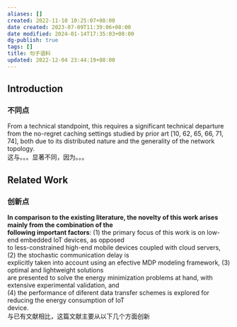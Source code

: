 ```yaml
---
aliases: []
created: 2022-11-10 10:25:07+08:00
date created: 2023-07-09T11:39:06+08:00
date modified: 2024-01-14T17:35:03+08:00
dg-publish: true
tags: []
title: 句子语料
updated: 2022-12-04 23:44:19+08:00
---
```


## Introduction
### 不同点
From a technical standpoint, this requires a significant technical departure from the no-regret caching settings studied by prior art \[10, 62, 65, 66, 71, 74\], both due to its distributed nature and the generality of the network topology.  
这与。。。显著不同，因为。。。
## Related Work
### 创新点
**In comparison to the existing literature, the novelty of this work arises mainly from the combination of the**  
**following important factors**: (1) the primary focus of this work is on low-end embedded IoT devices, as opposed  
to less-constrained high-end mobile devices coupled with cloud servers, (2) the stochastic communication delay is  
explicitly taken into account using an efective MDP modeling framework, (3) optimal and lightweight solutions  
are presented to solve the energy minimization problems at hand, with extensive experimental validation, and  
\(4\) the performance of diferent data transfer schemes is explored for reducing the energy consumption of IoT  
device.  
与已有文献相比，这篇文献主要从以下几个方面创新